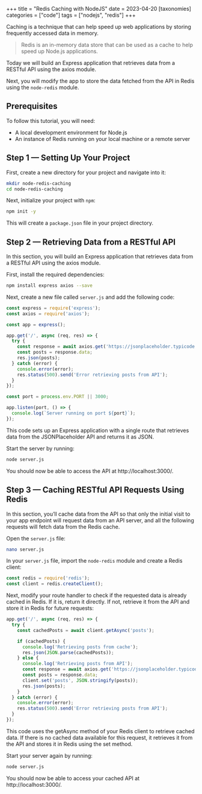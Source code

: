 +++
title = "Redis Caching with NodeJS"
date = 2023-04-20
[taxonomies]
categories = ["code"]
tags = ["nodejs", "redis"]
+++

Caching is a technique that can help speed up web applications by storing frequently accessed data in memory. 

> Redis is an in-memory data store that can be used as a cache to help speed up Node.js applications.

Today we will build an Express application that retrieves data from a RESTful API using the axios module. 

Next, you will modify the app to store the data fetched from the API in Redis using the ```node-redis``` module.

## Prerequisites

To follow this tutorial, you will need:

- A local development environment for Node.js
- An instance of Redis running on your local machine or a remote server

## Step 1 — Setting Up Your Project

First, create a new directory for your project and navigate into it:

```bash
mkdir node-redis-caching
cd node-redis-caching
````

Next, initialize your project with ```npm```:

```bash
npm init -y
```

This will create a ```package.json``` file in your project directory.

## Step 2 — Retrieving Data from a RESTful API

In this section, you will build an Express application that retrieves data from a RESTful API using the axios module.

First, install the required dependencies:

```bash
npm install express axios --save
```

Next, create a new file called ```server.js``` and add the following code:

```javascript
const express = require('express');
const axios = require('axios');

const app = express();

app.get('/', async (req, res) => {
  try {
    const response = await axios.get('https://jsonplaceholder.typicode.com/posts');
    const posts = response.data;
    res.json(posts);
  } catch (error) {
    console.error(error);
    res.status(500).send('Error retrieving posts from API');
  }
});

const port = process.env.PORT || 3000;

app.listen(port, () => {
  console.log(`Server running on port ${port}`);
});
```

This code sets up an Express application with a single route that retrieves data from the JSONPlaceholder API and returns it as JSON.

Start the server by running:

```bash
node server.js
```

You should now be able to access the API at http://localhost:3000/.

## Step 3 — Caching RESTful API Requests Using Redis

In this section, you’ll cache data from the API so that only the initial visit to your app endpoint will request data from an API server, and all the following requests will fetch data from the Redis cache.

Open the ```server.js``` file:

```bash
nano server.js
```

In your ```server.js``` file, import the ```node-redis``` module and create a Redis client:

```javascript
const redis = require('redis');
const client = redis.createClient();
```

Next, modify your route handler to check if the requested data is already cached in Redis. If it is, return it directly. If not, retrieve it from the API and store it in Redis for future requests:

```javascript
app.get('/', async (req, res) => {
  try {
    const cachedPosts = await client.getAsync('posts');

    if (cachedPosts) {
      console.log('Retrieving posts from cache');
      res.json(JSON.parse(cachedPosts));
    } else {
      console.log('Retrieving posts from API');
      const response = await axios.get('https://jsonplaceholder.typicode.com/posts');
      const posts = response.data;
      client.set('posts', JSON.stringify(posts));
      res.json(posts);
    }
  } catch (error) {
    console.error(error);
    res.status(500).send('Error retrieving posts from API');
  }
});
```

This code uses the getAsync method of your Redis client to retrieve cached data. If there is no cached data available for this request, it retrieves it from the API and stores it in Redis using the set method.

Start your server again by running:

```bash
node server.js
```

You should now be able to access your cached API at http://localhost:3000/.